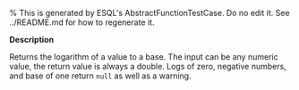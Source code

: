 % This is generated by ESQL's AbstractFunctionTestCase. Do no edit it. See ../README.md for how to regenerate it.

**Description**

Returns the logarithm of a value to a base. The input can be any numeric value, the return value is always a double.  Logs of zero, negative numbers, and base of one return `null` as well as a warning.

